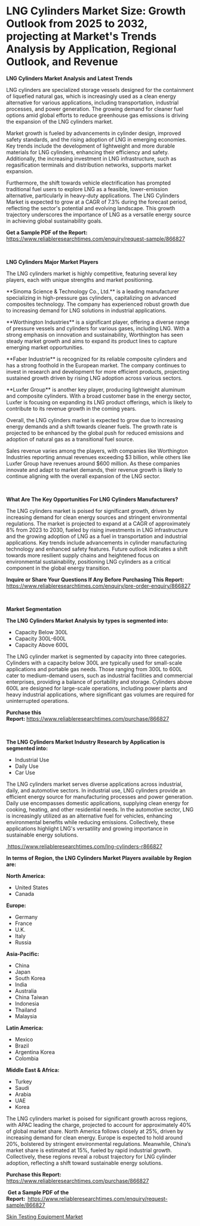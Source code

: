 <p><h1>LNG Cylinders Market Size: Growth Outlook from 2025 to 2032, projecting at Market's Trends Analysis by Application, Regional Outlook, and Revenue</h1></p><p><strong>LNG Cylinders Market Analysis and Latest Trends</strong></p>
<p><p>LNG cylinders are specialized storage vessels designed for the containment of liquefied natural gas, which is increasingly used as a clean energy alternative for various applications, including transportation, industrial processes, and power generation. The growing demand for cleaner fuel options amid global efforts to reduce greenhouse gas emissions is driving the expansion of the LNG cylinders market.</p><p>Market growth is fueled by advancements in cylinder design, improved safety standards, and the rising adoption of LNG in emerging economies. Key trends include the development of lightweight and more durable materials for LNG cylinders, enhancing their efficiency and safety. Additionally, the increasing investment in LNG infrastructure, such as regasification terminals and distribution networks, supports market expansion.</p><p>Furthermore, the shift towards vehicle electrification has prompted traditional fuel users to explore LNG as a feasible, lower-emission alternative, particularly in heavy-duty applications. The LNG Cylinders Market is expected to grow at a CAGR of 7.3% during the forecast period, reflecting the sector's potential and evolving landscape. This growth trajectory underscores the importance of LNG as a versatile energy source in achieving global sustainability goals.</p></p>
<p><strong>Get a Sample PDF of the Report:&nbsp;</strong> <a href="https://www.reliableresearchtimes.com/enquiry/request-sample/866827?utm_campaign=2141&utm_medium=2&utm_source=Github&utm_content=ia&utm_term=19022025&utm_id=lng-cylinders">https://www.reliableresearchtimes.com/enquiry/request-sample/866827</a></p>
<p>&nbsp;</p>
<p><strong>LNG Cylinders Major Market Players</strong></p>
<p><p>The LNG cylinders market is highly competitive, featuring several key players, each with unique strengths and market positioning. </p><p>**Sinoma Science & Technology Co., Ltd.** is a leading manufacturer specializing in high-pressure gas cylinders, capitalizing on advanced composites technology. The company has experienced robust growth due to increasing demand for LNG solutions in industrial applications.</p><p>**Worthington Industries** is a significant player, offering a diverse range of pressure vessels and cylinders for various gases, including LNG. With a strong emphasis on innovation and sustainability, Worthington has seen steady market growth and aims to expand its product lines to capture emerging market opportunities.</p><p>**Faber Industrie** is recognized for its reliable composite cylinders and has a strong foothold in the European market. The company continues to invest in research and development for more efficient products, projecting sustained growth driven by rising LNG adoption across various sectors.</p><p>**Luxfer Group** is another key player, producing lightweight aluminum and composite cylinders. With a broad customer base in the energy sector, Luxfer is focusing on expanding its LNG product offerings, which is likely to contribute to its revenue growth in the coming years.</p><p>Overall, the LNG cylinders market is expected to grow due to increasing energy demands and a shift towards cleaner fuels. The growth rate is projected to be enhanced by the global push for reduced emissions and adoption of natural gas as a transitional fuel source.</p><p>Sales revenue varies among the players, with companies like Worthington Industries reporting annual revenues exceeding $3 billion, while others like Luxfer Group have revenues around $600 million. As these companies innovate and adapt to market demands, their revenue growth is likely to continue aligning with the overall expansion of the LNG sector.</p></p>
<p>&nbsp;</p>
<p><strong>What Are The Key Opportunities For LNG Cylinders Manufacturers?</strong></p>
<p><p>The LNG cylinders market is poised for significant growth, driven by increasing demand for clean energy sources and stringent environmental regulations. The market is projected to expand at a CAGR of approximately 8% from 2023 to 2030, fueled by rising investments in LNG infrastructure and the growing adoption of LNG as a fuel in transportation and industrial applications. Key trends include advancements in cylinder manufacturing technology and enhanced safety features. Future outlook indicates a shift towards more resilient supply chains and heightened focus on environmental sustainability, positioning LNG cylinders as a critical component in the global energy transition.</p></p>
<p><strong>Inquire or Share Your Questions If Any Before Purchasing This Report:</strong> <a href="https://www.reliableresearchtimes.com/enquiry/pre-order-enquiry/866827?utm_campaign=2141&utm_medium=2&utm_source=Github&utm_content=ia&utm_term=19022025&utm_id=lng-cylinders">https://www.reliableresearchtimes.com/enquiry/pre-order-enquiry/866827</a></p>
<p>&nbsp;</p>
<p><strong>Market Segmentation</strong></p>
<p><strong>The LNG Cylinders Market Analysis by types is segmented into:</strong></p>
<p><ul><li>Capacity Below 300L</li><li>Capacity 300L-600L</li><li>Capacity Above 600L</li></ul></p>
<p><p>The LNG cylinder market is segmented by capacity into three categories. Cylinders with a capacity below 300L are typically used for small-scale applications and portable gas needs. Those ranging from 300L to 600L cater to medium-demand users, such as industrial facilities and commercial enterprises, providing a balance of portability and storage. Cylinders above 600L are designed for large-scale operations, including power plants and heavy industrial applications, where significant gas volumes are required for uninterrupted operations.</p></p>
<p><strong>Purchase this Report:&nbsp;</strong><a href="https://www.reliableresearchtimes.com/purchase/866827?utm_campaign=2141&utm_medium=2&utm_source=Github&utm_content=ia&utm_term=19022025&utm_id=lng-cylinders">https://www.reliableresearchtimes.com/purchase/866827</a></p>
<p>&nbsp;</p>
<p><strong>The LNG Cylinders Market Industry Research by Application is segmented into:</strong></p>
<p><ul><li>Industrial Use</li><li>Daily Use</li><li>Car Use</li></ul></p>
<p><p>The LNG cylinders market serves diverse applications across industrial, daily, and automotive sectors. In industrial use, LNG cylinders provide an efficient energy source for manufacturing processes and power generation. Daily use encompasses domestic applications, supplying clean energy for cooking, heating, and other residential needs. In the automotive sector, LNG is increasingly utilized as an alternative fuel for vehicles, enhancing environmental benefits while reducing emissions. Collectively, these applications highlight LNG's versatility and growing importance in sustainable energy solutions.</p></p>
<p><a href="https://www.reliableresearchtimes.com/lng-cylinders-r866827?utm_campaign=2141&utm_medium=2&utm_source=Github&utm_content=ia&utm_term=19022025&utm_id=lng-cylinders">&nbsp;https://www.reliableresearchtimes.com/lng-cylinders-r866827</a></p>
<p><strong>In terms of Region, the LNG Cylinders Market Players available by Region are:</strong></p>
<p>
    <p> <strong> North America: </strong>
        <ul>
            <li>United States</li>
            <li>Canada</li>
        </ul>
        </p> 
    <p> <strong> Europe: </strong>
        <ul>
            <li>Germany</li>
            <li>France</li>
            <li>U.K.</li>
            <li>Italy</li>
            <li>Russia</li>
        </ul>
        </p> 
    <p> <strong> Asia-Pacific: </strong>
        <ul>
            <li>China</li>
            <li>Japan</li>
            <li>South Korea</li>
            <li>India</li>
            <li>Australia</li>
            <li>China Taiwan</li>
            <li>Indonesia</li>
            <li>Thailand</li>
            <li>Malaysia</li>
        </ul>
        </p> 
    <p> <strong> Latin America: </strong>
        <ul>
            <li>Mexico</li>
            <li>Brazil</li>
            <li>Argentina Korea</li>
            <li>Colombia</li>
        </ul>
        </p> 
    <p> <strong> Middle East & Africa: </strong>
        <ul>
            <li>Turkey</li>
            <li>Saudi</li>
            <li>Arabia</li>
            <li>UAE</li>
            <li>Korea</li>
        </ul>
    </p>
    </p>
<p><p>The LNG cylinders market is poised for significant growth across regions, with APAC leading the charge, projected to account for approximately 40% of global market share. North America follows closely at 25%, driven by increasing demand for clean energy. Europe is expected to hold around 20%, bolstered by stringent environmental regulations. Meanwhile, China’s market share is estimated at 15%, fueled by rapid industrial growth. Collectively, these regions reveal a robust trajectory for LNG cylinder adoption, reflecting a shift toward sustainable energy solutions.</p></p>
<p><strong>Purchase this Report: </strong><a href="https://www.reliableresearchtimes.com/purchase/866827?utm_campaign=2141&utm_medium=2&utm_source=Github&utm_content=ia&utm_term=19022025&utm_id=lng-cylinders">https://www.reliableresearchtimes.com/purchase/866827</a></p>
<p>&nbsp;<strong>Get a Sample PDF of the Report:&nbsp;&nbsp;</strong><a href="https://www.reliableresearchtimes.com/enquiry/request-sample/866827?utm_campaign=2141&utm_medium=2&utm_source=Github&utm_content=ia&utm_term=19022025&utm_id=lng-cylinders">https://www.reliableresearchtimes.com/enquiry/request-sample/866827</a></p>
<p><strong></strong></p>
<p><p><a href="https://github.com/sca704osol/Market-Research-Report-List-1/blob/main/skin-testing-equipment-market.md?utm_campaign=2141&utm_medium=2&utm_source=Github&utm_content=ia&utm_term=19022025&utm_id=lng-cylinders">Skin Testing Equipment Market</a></p></p>